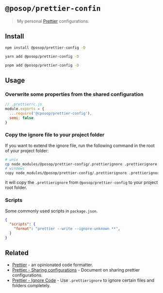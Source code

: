 # `@posop/prettier-confin`

> My personal [Prettier](https://prettier.io) configurations.
## Install

```sh
npm install @posop/prettier-config -D
```

```sh
yarn add @posop/prettier-config -D
```

```sh
pnpm add @posop/prettier-config -D
```

## Usage

### Overwrite some properties from the shared configuration

```js
// .prettierrc.js
module.exports = {
  ...require('@cposop/prettier-config'),
  semi: false
}
```

### Copy the ignore file to your project folder

If you want to extend the ignore file, run the following command in the root of your project folder:

```bash
# unix
cp node_modules/@posop/prettier-config/.prettierignore .prettierignore
# windows
copy node_modules/@posop/prettier-config/.prettierignore .prettierignore
```

It will copy the `.prettierignore` from `@posop/prettier-config` to your project root folder.

### Scripts

Some commonly used scripts in `package.json`.

```json
{
  "scripts": {
    "format": "prettier --write --ignore-unknown **",
  }
}
```

## Related

- [Prettier](https://github.com/prettier/prettier) - an opinionated code formatter.
- [Prettier - Sharing configurations](https://prettier.io/docs/en/configuration.html#sharing-configurations) - Document on sharing prettier configurations.
- [Prettier - Ignore Code](https://prettier.io/docs/en/ignore.html) - Use `.prettierignore` to ignore certain files and folders completely.
